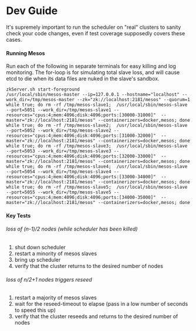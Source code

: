 # Dev Guide
It's supremely important to run the scheduler on "real" clusters to sanity check your code changes, even if test coverage supposedly covers these cases.

#### Running Mesos
Run each of the following in separate terminals for easy killing and log monitoring.  The for-loop is for simulating total slave loss, and will cause etcd to die when its data files are nuked in the slave's sandbox.
```
zkServer.sh start-foreground
/usr/local/sbin/mesos-master --ip=127.0.0.1 --hostname="localhost" --work_dir=/tmp/mesos-master --zk="zk://localhost:2181/mesos" --quorum=1
while true; do rm -rf /tmp/mesos-slave1;  /usr/local/sbin/mesos-slave --port=5051 --work_dir=/tmp/mesos-slave1 --resources="cpus:4;mem:4096;disk:4096;ports:[30000-31000]"  --master="zk://localhost:2181/mesos" --containerizers=docker,mesos; done
while true; do rm -rf /tmp/mesos-slave2;  /usr/local/sbin/mesos-slave --port=5052 --work_dir=/tmp/mesos-slave2 --resources="cpus:4;mem:4096;disk:4096;ports:[31000-32000]"  --master="zk://localhost:2181/mesos" --containerizers=docker,mesos; done
while true; do rm -rf /tmp/mesos-slave3;  /usr/local/sbin/mesos-slave --port=5053 --work_dir=/tmp/mesos-slave3 --resources="cpus:4;mem:4096;disk:4096;ports:[32000-33000]"  --master="zk://localhost:2181/mesos" --containerizers=docker,mesos; done
while true; do rm -rf /tmp/mesos-slave4;  /usr/local/sbin/mesos-slave --port=5054 --work_dir=/tmp/mesos-slave4 --resources="cpus:4;mem:4096;disk:4096;ports:[33000-34000]"  --master="zk://localhost:2181/mesos" --containerizers=docker,mesos; done
while true; do rm -rf /tmp/mesos-slave5;  /usr/local/sbin/mesos-slave --port=5055 --work_dir=/tmp/mesos-slave5 --resources="cpus:4;mem:4096;disk:4096;ports:[34000-35000]"  --master="zk://localhost:2181/mesos" --containerizers=docker,mesos; done
```

#### Key Tests
###### loss of (n-1)/2 nodes (while scheduler has been killed)
1. shut down scheduler
2. restart a minority of mesos slaves
3. bring up scheduler
4. verify that the cluster returns to the desired number of nodes

###### loss of n/2+1 nodes triggers reseed
1. restart a majority of mesos slaves
2. wait for the reseed-timeout to elapse (pass in a low number of seconds to speed this up)
3. verify that the cluster reseeds and returns to the desired number of nodes
